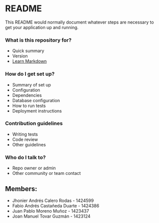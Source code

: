 # README #

This README would normally document whatever steps are necessary to get your application up and running.

### What is this repository for? ###

* Quick summary
* Version
* [Learn Markdown](https://bitbucket.org/tutorials/markdowndemo)

### How do I get set up? ###

* Summary of set up
* Configuration
* Dependencies
* Database configuration
* How to run tests
* Deployment instructions

### Contribution guidelines ###

* Writing tests
* Code review
* Other guidelines

### Who do I talk to? ###

* Repo owner or admin
* Other community or team contact

## Members:
* Jhonier Andrés Calero Rodas - 1424599
* Fabio Andrés Castañeda Duarte - 1424386
* Juan Pablo Moreno Muñoz - 1423437
* Joan Manuel Tovar Guzmán - 1423124